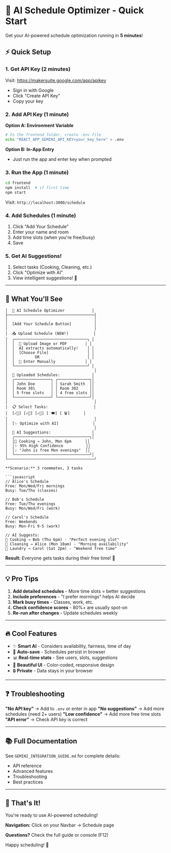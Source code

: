 # 🚀 AI Schedule Optimizer - Quick Start

Get your AI-powered schedule optimization running in **5 minutes**!

## ⚡ Quick Setup

### 1. Get API Key (2 minutes)

Visit: https://makersuite.google.com/app/apikey
- Sign in with Google
- Click "Create API Key"
- Copy your key

### 2. Add API Key (1 minute)

**Option A: Environment Variable**
```bash
# In the frontend folder, create .env file
echo "REACT_APP_GEMINI_API_KEY=your_key_here" > .env
```

**Option B: In-App Entry**
- Just run the app and enter key when prompted

### 3. Run the App (1 minute)

```bash
cd frontend
npm install  # if first time
npm start
```

Visit: `http://localhost:3000/schedule`

### 4. Add Schedules (1 minute)

1. Click "Add Your Schedule"
2. Enter your name and room
3. Add time slots (when you're free/busy)
4. Save

### 5. Get AI Suggestions!

1. Select tasks (Cooking, Cleaning, etc.)
2. Click "Optimize with AI"
3. View intelligent suggestions! 🎉

---

## 📸 What You'll See

```
│  🧠 AI Schedule Optimizer            │
├──────────────────────────────────────┤
│                                      │
│  [Add Your Schedule Button]          │
│                                      │
│  📤 Upload Schedule (NEW!)           │
│  ┌────────────────────────────────┐ │
│  │  📸 Upload Image or PDF        │ │
│  │  AI extracts automatically!    │ │
│  │  [Choose File]                 │ │
│  │         OR                     │ │
│  │  📝 Enter Manually             │ │
│  └────────────────────────────────┘ │
│                                      │
│  📅 Uploaded Schedules:              │
│  ┌────────────────┐ ┌──────────────┐│
│  │ John Doe       │ │ Sarah Smith  ││
│  │ Room 301       │ │ Room 302     ││
│  │ 5 free slots   │ │ 4 free slots ││
│  └────────────────┘ └──────────────┘│
│                                      │
│  📋 Select Tasks:                    │
│  [✓🍳] [✓🧹] [✓👕] [ 🍽️] [ 🗑️]      │
│                                      │
│  [✨ Optimize with AI]               │
│                                      │
│  🤖 AI Suggestions:                  │
│  ┌─────────────────────────────────┐│
│  │🍳 Cooking → John, Mon 6pm      ││
│  │✨ 95% High Confidence          ││
│  │💡 "John is free Mon evenings"  ││
│  └─────────────────────────────────┘│
└──────────────────────────────────────┘

**Scenario:** 3 roommates, 3 tasks

```javascript
// Alice's Schedule
Free: Mon/Wed/Fri mornings
Busy: Tue/Thu (classes)

// Bob's Schedule  
Free: Tue/Thu evenings
Busy: Mon/Wed/Fri (work)

// Carol's Schedule
Free: Weekends
Busy: Mon-Fri 9-5 (work)

// AI Suggests:
🍳 Cooking → Bob (Thu 6pm) - "Perfect evening slot"
🧹 Cleaning → Alice (Mon 10am) - "Morning availability"
👕 Laundry → Carol (Sat 2pm) - "Weekend free time"
```

**Result:** Everyone gets tasks during their free time! 🎉

---

## 💡 Pro Tips

1. **Add detailed schedules** - More time slots = better suggestions
2. **Include preferences** - "I prefer mornings" helps AI decide
3. **Mark busy times** - Classes, work, etc.
4. **Check confidence scores** - 80%+ are usually spot-on
5. **Re-run after changes** - Update schedules weekly

---

## 🔥 Cool Features

- ✨ **Smart AI** - Considers availability, fairness, time of day
- 💾 **Auto-save** - Schedules persist in browser
- 📊 **Real-time stats** - See users, slots, suggestions
- 🎨 **Beautiful UI** - Color-coded, responsive design
- 🔒 **Private** - Data stays in your browser

---

## ❓ Troubleshooting

**"No API key"** → Add to `.env` or enter in app
**"No suggestions"** → Add more schedules (need 2+ users)
**"Low confidence"** → Add more free time slots
**"API error"** → Check API key is correct

---

## 📚 Full Documentation

See `GEMINI_INTEGRATION_GUIDE.md` for complete details:
- API reference
- Advanced features
- Troubleshooting
- Best practices

---

## 🎊 That's It!

You're ready to use AI-powered scheduling!

**Navigation:** Click on your Navbar → Schedule page

**Questions?** Check the full guide or console (F12)

Happy scheduling! 🚀
